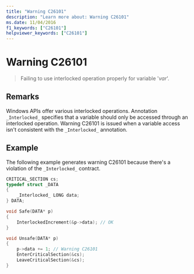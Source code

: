 ```yaml
---
title: "Warning C26101"
description: "Learn more about: Warning C26101"
ms.date: 11/04/2016
f1_keywords: ["C26101"]
helpviewer_keywords: ["C26101"]
---
```

# Warning C26101

> Failing to use interlocked operation properly for variable '*var*'.

## Remarks

Windows APIs offer various interlocked operations. Annotation `_Interlocked_` specifies that a variable should only be accessed through an interlocked operation. Warning C26101 is issued when a variable access isn't consistent with the `_Interlocked_` annotation.

## Example

The following example generates warning C26101 because there's a violation of the `_Interlocked_` contract.

```cpp
CRITICAL_SECTION cs;
typedef struct _DATA
{
    _Interlocked_ LONG data;
} DATA;

void Safe(DATA* p)
{
    InterlockedIncrement(&p->data); // OK
}

void Unsafe(DATA* p)
{
    p->data += 1; // Warning C26101
    EnterCriticalSection(&cs);
    LeaveCriticalSection(&cs);
}
```
